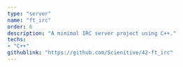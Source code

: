 ```yaml
---
type: "server"
name: "ft_irc"
order: 6
description: "A minimal IRC server project using C++."
techs:
- "C++"
githublink: "https://github.com/Scienitive/42-ft_irc"
---
```

